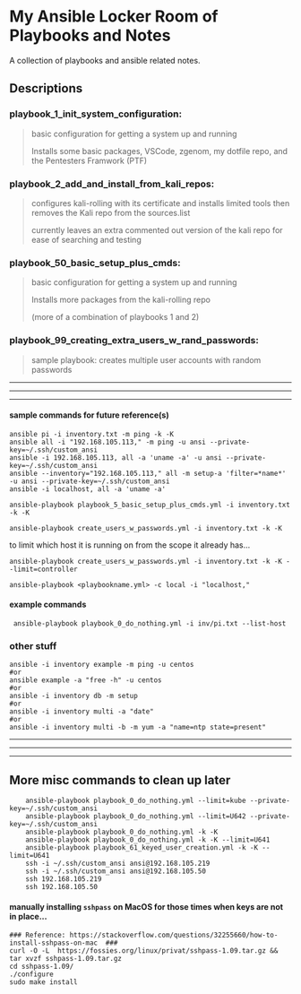 # My Ansible Locker Room of Playbooks and Notes
A collection of playbooks and ansible related notes.
## Descriptions
### playbook_1_init_system_configuration:
> basic configuration for getting a system up and running
> 
> Installs some basic packages, VSCode, zgenom, my dotfile repo, and the Pentesters Framwork (PTF)

### playbook_2_add_and_install_from_kali_repos:
> configures kali-rolling with its certificate and installs limited tools then removes the Kali repo from the sources.list
> 
> currently leaves an extra commented out version of the kali repo for ease of searching and testing

### playbook_50_basic_setup_plus_cmds:
> basic configuration for getting a system up and running
> 
> Installs more packages from the kali-rolling repo
>
> (more of a combination of playbooks 1 and 2)

### playbook_99_creating_extra_users_w_rand_passwords:
> sample playbook: creates multiple user accounts with random passwords



---
---
---
#### sample commands for future reference(s)
```
ansible pi -i inventory.txt -m ping -k -K 
ansible all -i "192.168.105.113," -m ping -u ansi --private-key=~/.ssh/custom_ansi
ansible -i 192.168.105.113, all -a 'uname -a' -u ansi --private-key=~/.ssh/custom_ansi
ansible --inventory="192.168.105.113," all -m setup-a 'filter=*name*' -u ansi --private-key=~/.ssh/custom_ansi
ansible -i localhost, all -a 'uname -a'
```

```
ansible-playbook playbook_5_basic_setup_plus_cmds.yml -i inventory.txt -k -K
```

```
ansible-playbook create_users_w_passwords.yml -i inventory.txt -k -K
```

to limit which host it is running on from the scope it already has...
```
ansible-playbook create_users_w_passwords.yml -i inventory.txt -k -K --limit=controller
```

```
ansible-playbook <playbookname.yml> -c local -i "localhost,"
```

#### example commands
```
 ansible-playbook playbook_0_do_nothing.yml -i inv/pi.txt --list-host
```

### other stuff

```
ansible -i inventory example -m ping -u centos
#or
ansible example -a "free -h" -u centos
#or
ansible -i inventory db -m setup
#or
ansible -i inventory multi -a "date"
#or 
ansible -i inventory multi -b -m yum -a "name=ntp state=present"

```
---
---
---
## More misc commands to clean up later ##
```
    ansible-playbook playbook_0_do_nothing.yml --limit=kube --private-key=~/.ssh/custom_ansi
    ansible-playbook playbook_0_do_nothing.yml --limit=U642 --private-key=~/.ssh/custom_ansi
    ansible-playbook playbook_0_do_nothing.yml -k -K
    ansible-playbook playbook_0_do_nothing.yml -k -K --limit=U641
    ansible-playbook playbook_61_keyed_user_creation.yml -k -K --limit=U641
    ssh -i ~/.ssh/custom_ansi ansi@192.168.105.219
    ssh -i ~/.ssh/custom_ansi ansi@192.168.105.50
    ssh 192.168.105.219
    ssh 192.168.105.50
```


#### manually installing `sshpass` on MacOS for those times when keys are not in place...
```
### Reference: https://stackoverflow.com/questions/32255660/how-to-install-sshpass-on-mac  ###
curl -O -L  https://fossies.org/linux/privat/sshpass-1.09.tar.gz && tar xvzf sshpass-1.09.tar.gz
cd sshpass-1.09/
./configure
sudo make install
```
